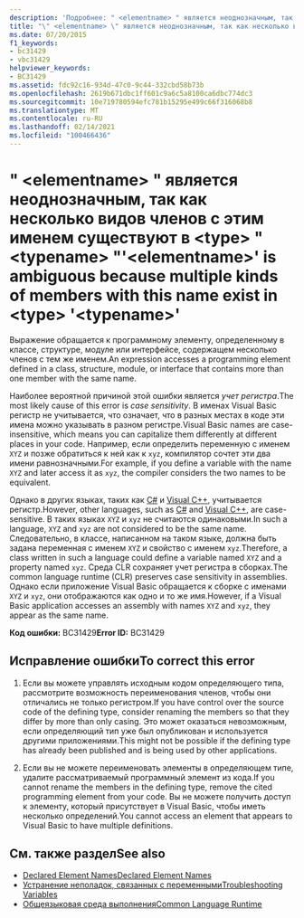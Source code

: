 ```yaml
---
description: 'Подробнее: " <elementname> " является неоднозначным, так как несколько видов членов с этим именем существуют в <type> " <typename> "'
title: "\" <elementname> \" является неоднозначным, так как несколько видов членов с этим именем существуют в <type> \" <typename> \""
ms.date: 07/20/2015
f1_keywords:
- bc31429
- vbc31429
helpviewer_keywords:
- BC31429
ms.assetid: fdc92c16-934d-47c0-9c44-332cbd58b73b
ms.openlocfilehash: 2619b671dbc1ff601c9a6c5a8100ca6dbc774dc3
ms.sourcegitcommit: 10e719780594efc781b15295e499c66f316068b8
ms.translationtype: MT
ms.contentlocale: ru-RU
ms.lasthandoff: 02/14/2021
ms.locfileid: "100466436"
---
```

# <a name="elementname-is-ambiguous-because-multiple-kinds-of-members-with-this-name-exist-in-type-typename"></a><span data-ttu-id="9bd2b-103">" \<elementname> " является неоднозначным, так как несколько видов членов с этим именем существуют в \<type> " \<typename> "</span><span class="sxs-lookup"><span data-stu-id="9bd2b-103">'\<elementname>' is ambiguous because multiple kinds of members with this name exist in \<type> '\<typename>'</span></span>

<span data-ttu-id="9bd2b-104">Выражение обращается к программному элементу, определенному в классе, структуре, модуле или интерфейсе, содержащем несколько членов с тем же именем.</span><span class="sxs-lookup"><span data-stu-id="9bd2b-104">An expression accesses a programming element defined in a class, structure, module, or interface that contains more than one member with the same name.</span></span>  
  
 <span data-ttu-id="9bd2b-105">Наиболее вероятной причиной этой ошибки является *учет регистра*.</span><span class="sxs-lookup"><span data-stu-id="9bd2b-105">The most likely cause of this error is *case sensitivity*.</span></span> <span data-ttu-id="9bd2b-106">В именах Visual Basic регистр не учитывается, что означает, что в разных местах в коде эти имена можно указывать в разном регистре.</span><span class="sxs-lookup"><span data-stu-id="9bd2b-106">Visual Basic names are case-insensitive, which means you can capitalize them differently at different places in your code.</span></span> <span data-ttu-id="9bd2b-107">Например, если определить переменную с именем `XYZ` и позже обратиться к ней как к `xyz`, компилятор сочтет эти два имени равнозначными.</span><span class="sxs-lookup"><span data-stu-id="9bd2b-107">For example, if you define a variable with the name `XYZ` and later access it as `xyz`, the compiler considers the two names to be equivalent.</span></span>  
  
 <span data-ttu-id="9bd2b-108">Однако в других языках, таких как [C#](../../csharp/index.yml) и [Visual C++](/cpp/index), учитывается регистр.</span><span class="sxs-lookup"><span data-stu-id="9bd2b-108">However, other languages, such as [C#](../../csharp/index.yml) and [Visual C++](/cpp/index), are case-sensitive.</span></span> <span data-ttu-id="9bd2b-109">В таких языках `XYZ` и `xyz` не считаются одинаковыми.</span><span class="sxs-lookup"><span data-stu-id="9bd2b-109">In such a language, `XYZ` and `xyz` are not considered to be the same name.</span></span> <span data-ttu-id="9bd2b-110">Следовательно, в классе, написанном на таком языке, должна быть задана переменная с именем `XYZ` и свойство с именем `xyz`.</span><span class="sxs-lookup"><span data-stu-id="9bd2b-110">Therefore, a class written in such a language could define a variable named `XYZ` and a property named `xyz`.</span></span> <span data-ttu-id="9bd2b-111">Среда CLR сохраняет учет регистра в сборках.</span><span class="sxs-lookup"><span data-stu-id="9bd2b-111">The common language runtime (CLR) preserves case sensitivity in assemblies.</span></span> <span data-ttu-id="9bd2b-112">Однако если приложение Visual Basic обращается к сборке с именами `XYZ` и `xyz`, они отображаются как одно и то же имя.</span><span class="sxs-lookup"><span data-stu-id="9bd2b-112">However, if a Visual Basic application accesses an assembly with names `XYZ` and `xyz`, they appear as the same name.</span></span>  
  
 <span data-ttu-id="9bd2b-113">**Код ошибки:** BC31429</span><span class="sxs-lookup"><span data-stu-id="9bd2b-113">**Error ID:** BC31429</span></span>  
  
## <a name="to-correct-this-error"></a><span data-ttu-id="9bd2b-114">Исправление ошибки</span><span class="sxs-lookup"><span data-stu-id="9bd2b-114">To correct this error</span></span>  
  
1. <span data-ttu-id="9bd2b-115">Если вы можете управлять исходным кодом определяющего типа, рассмотрите возможность переименования членов, чтобы они отличались не только регистром.</span><span class="sxs-lookup"><span data-stu-id="9bd2b-115">If you have control over the source code of the defining type, consider renaming the members so that they differ by more than only casing.</span></span> <span data-ttu-id="9bd2b-116">Это может оказаться невозможным, если определяющий тип уже был опубликован и используется другими приложениями.</span><span class="sxs-lookup"><span data-stu-id="9bd2b-116">This might not be possible if the defining type has already been published and is being used by other applications.</span></span>  
  
2. <span data-ttu-id="9bd2b-117">Если вы не можете переименовать элементы в определяющем типе, удалите рассматриваемый программный элемент из кода.</span><span class="sxs-lookup"><span data-stu-id="9bd2b-117">If you cannot rename the members in the defining type, remove the cited programming element from your code.</span></span> <span data-ttu-id="9bd2b-118">Вы не можете получить доступ к элементу, который присутствует в Visual Basic, чтобы иметь несколько определений.</span><span class="sxs-lookup"><span data-stu-id="9bd2b-118">You cannot access an element that appears to Visual Basic to have multiple definitions.</span></span>  
  
## <a name="see-also"></a><span data-ttu-id="9bd2b-119">См. также раздел</span><span class="sxs-lookup"><span data-stu-id="9bd2b-119">See also</span></span>

- [<span data-ttu-id="9bd2b-120">Declared Element Names</span><span class="sxs-lookup"><span data-stu-id="9bd2b-120">Declared Element Names</span></span>](../programming-guide/language-features/declared-elements/declared-element-names.md)
- [<span data-ttu-id="9bd2b-121">Устранение неполадок, связанных с переменными</span><span class="sxs-lookup"><span data-stu-id="9bd2b-121">Troubleshooting Variables</span></span>](../programming-guide/language-features/variables/troubleshooting-variables.md)
- [<span data-ttu-id="9bd2b-122">Общеязыковая среда выполнения</span><span class="sxs-lookup"><span data-stu-id="9bd2b-122">Common Language Runtime</span></span>](../../standard/clr.md)
